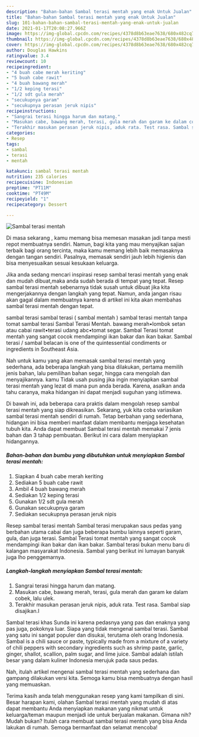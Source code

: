 ```yaml
---
description: "Bahan-bahan Sambal terasi mentah yang enak Untuk Jualan"
title: "Bahan-bahan Sambal terasi mentah yang enak Untuk Jualan"
slug: 101-bahan-bahan-sambal-terasi-mentah-yang-enak-untuk-jualan
date: 2021-01-17T20:08:27.966Z
image: https://img-global.cpcdn.com/recipes/4378d8b63eae7638/680x482cq70/sambal-terasi-mentah-foto-resep-utama.jpg
thumbnail: https://img-global.cpcdn.com/recipes/4378d8b63eae7638/680x482cq70/sambal-terasi-mentah-foto-resep-utama.jpg
cover: https://img-global.cpcdn.com/recipes/4378d8b63eae7638/680x482cq70/sambal-terasi-mentah-foto-resep-utama.jpg
author: Douglas Hawkins
ratingvalue: 3.4
reviewcount: 10
recipeingredient:
- "4 buah cabe merah keriting"
- "5 buah cabe rawit"
- "4 buah bawang merah"
- "1/2 keping terasi"
- "1/2 sdt gula merah"
- "secukupnya garam"
- "secukupnya perasan jeruk nipis"
recipeinstructions:
- "Sangrai terasi hingga harum dan matang."
- "Masukan cabe, bawang merah, terasi, gula merah dan garam ke dalam cobek, lalu ulek."
- "Terakhir masukan perasan jeruk nipis, aduk rata. Test rasa. Sambal siap disajikan.l"
categories:
- Resep
tags:
- sambal
- terasi
- mentah

katakunci: sambal terasi mentah 
nutrition: 235 calories
recipecuisine: Indonesian
preptime: "PT11M"
cooktime: "PT49M"
recipeyield: "1"
recipecategory: Dessert

---
```



![Sambal terasi mentah](https://img-global.cpcdn.com/recipes/4378d8b63eae7638/680x482cq70/sambal-terasi-mentah-foto-resep-utama.jpg)

Di masa  sekarang , kamu memang bisa memesan masakan jadi tanpa mesti repot membuatnya sendiri. Namun, bagi kita yang mau menyajikan sajian terbaik bagi orang tercinta, maka kamu memang lebih baik memasaknya dengan tangan sendiri. Pasalnya, memasak sendiri jauh lebih higienis dan bisa menyesuaikan sesuai kesukaan keluarga.

Jika anda sedang mencari inspirasi resep sambal terasi mentah yang enak dan mudah dibuat,maka anda sudah berada di tempat yang tepat. Resep sambal terasi mentah  sebenarnya tidak susah untuk dibuat jika kita mengerjakannya dengan langkah yang tepat. Namun, anda jangan risau akan gagal dalam membuatnya 
karena di artikel ini kita akan membahas sambal terasi mentah dengan tepat.  

sambal terasi sambal terasi ( sambal mentah ) sambal terasi mentah tanpa tomat sambal terasi Sambal Terasi Mentah. bawang merah•lombok setan atau cabai rawit•terasi udang abc•tomat segar. Sambal Terasi tomat mentah yang sangat cocok mendampingi ikan bakar dan ikan bakar. Sambal terasi / sambal belacan is one of the quintessential condiments or ingredients in Southeast Asia.

Nah untuk kamu yang akan memasak sambal terasi mentah yang sederhana, ada beberapa langkah yang bisa dilakukan, pertama memilih jenis bahan, lalu pemilihan bahan segar, hingga cara mengolah dan menyajikannya. kamu Tidak usah pusing jika ingin menyiapkan sambal terasi mentah yang lezat di mana pun anda berada. Karena, asalkan anda  tahu caranya, maka hidangan ini dapat menjadi suguhan yang istimewa.

Di bawah ini, ada beberapa cara praktis  dalam mengolah resep sambal terasi mentah yang siap dikreasikan. Sekarang, yuk kita coba variasikan sambal terasi mentah sendiri di rumah. Tetap berbahan yang sederhana, hidangan ini bisa memberi manfaat dalam membantu menjaga kesehatan tubuh kita. Anda dapat membuat Sambal terasi mentah memakai 7 jenis bahan dan 3 tahap pembuatan. Berikut ini cara dalam menyiapkan hidangannya.

<!--inarticleads1-->

##### Bahan-bahan dan bumbu yang dibutuhkan untuk menyiapkan Sambal terasi mentah:

1. Siapkan 4 buah cabe merah keriting
1. Sediakan 5 buah cabe rawit
1. Ambil 4 buah bawang merah
1. Sediakan 1/2 keping terasi
1. Gunakan 1/2 sdt gula merah
1. Gunakan secukupnya garam
1. Sediakan secukupnya perasan jeruk nipis


Resep sambal terasi mentah Sambal terasi merupakan saus pedas yang berbahan utama cabai dan juga beberapa bumbu lainnya seperti garam, gula, dan juga terasi. Sambal Terasi tomat mentah yang sangat cocok mendampingi ikan bakar dan ikan bakar. Sambal terasi bukan menu baru di kalangan masyarakat Indonesia. Sambal yang berikut ini lumayan banyak juga lho penggemarnya. 

<!--inarticleads2-->

##### Langkah-langkah menyiapkan Sambal terasi mentah:

1. Sangrai terasi hingga harum dan matang.
1. Masukan cabe, bawang merah, terasi, gula merah dan garam ke dalam cobek, lalu ulek.
1. Terakhir masukan perasan jeruk nipis, aduk rata. Test rasa. Sambal siap disajikan.l


Sambal terasi khas Sunda ini karena pedasnya yang pas dan enaknya yang pas juga, pokoknya luar. Siapa yang tidak mengenal sambal terasi. Sambal yang satu ini sangat populer dan disukai, terutama oleh orang Indonesia. Sambal is a chili sauce or paste, typically made from a mixture of a variety of chili peppers with secondary ingredients such as shrimp paste, garlic, ginger, shallot, scallion, palm sugar, and lime juice. Sambal adalah istilah besar yang dalam kuliner Indonesia merujuk pada saus pedas. 

Nah, itulah artikel mengenai  sambal terasi mentah  yang sederhana dan gampang dilakukan versi kita. Semoga kamu bisa membuatnya dengan hasil yang memuaskan. 

Terima kasih anda telah menggunakan resep yang kami tampilkan di sini. Besar harapan kami, olahan  Sambal terasi mentah yang mudah di atas dapat membantu Anda menyiapkan makanan yang nikmat untuk keluarga/teman maupun menjadi ide untuk berjualan makanan. Gimana nih? Mudah bukan? Itulah cara membuat sambal terasi mentah yang bisa Anda lakukan di rumah. Semoga bermanfaat dan selamat mencoba!

